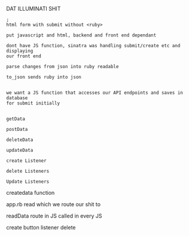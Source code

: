 

  DAT ILLUMINATI SHIT


    ;
    html form with submit without <ruby>

    put javascript and html, backend and front end dependant

    dont have JS function, sinatra was handling submit/create etc and displaying
    our front end

    parse changes from json into ruby readable

    to_json sends ruby into json


    we want a JS function that accesses our API endpoints and saves in database
    for submit initially


    getData

    postData

    deleteData

    updateData

    create Listener

    delete Listeners

    Update Listeners




  createdata function

  app.rb read which we route our shit to

  readData route in JS called in every JS

  create
          button listener
  delete

